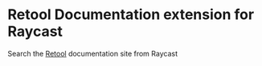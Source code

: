 # Retool Documentation extension for Raycast

Search the [Retool](https://retool.com) documentation site from Raycast
